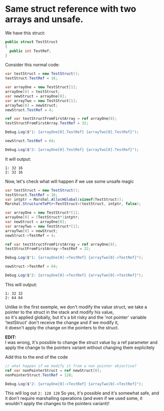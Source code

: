 # Same struct reference with two arrays and unsafe.

We have this struct:
```c#
public struct TestStruct
{
  public int TestRef;
}
```

Consider this normal code:  
```c#
var testStruct = new TestStruct();
testStruct.TestRef = 16;

var arrayOne = new TestStruct[1];
arrayOne[0] = testStruct;
var newStruct = arrayOne[0];
var arrayTwo = new TestStruct[1];
arrayTwo[0] = newStruct;
newStruct.TestRef = 4;

ref var testStructFromFirstArray = ref arrayOne[0];
testStructFromFirstArray.TestRef = 32;

Debug.Log($"1: {arrayOne[0].TestRef} {arrayTwo[0].TestRef}");

newStruct.TestRef = 64;

Debug.Log($"2: {arrayOne[0].TestRef} {arrayTwo[0].TestRef}");
```

It will output:  
```
1: 32 16
2: 32 16
```

Now, let's check what will happen if we use some unsafe magic
```c#
var testStruct = new TestStruct();
testStruct.TestRef = 16;
var intptr = Marshal.AllocHGlobal(sizeof(TestStruct));
Marshal.StructureToPtr<TestStruct>(testStruct, intptr, false);

var arrayOne = new TestStruct*[1];
arrayOne[0] = (TestStruct*)intptr;
var newStruct = arrayOne[0];
var arrayTwo = new TestStruct*[1];
arrayTwo[0] = newStruct;
newStruct->TestRef = 4;

ref var testStructFromFirstArray = ref arrayOne[0];
testStructFromFirstArray->TestRef = 32;

Debug.Log($"1: {arrayOne[0]->TestRef} {arrayTwo[0]->TestRef}");

newStruct->TestRef = 64;

Debug.Log($"2: {arrayOne[0]->TestRef} {arrayTwo[0]->TestRef}");
```

This will output:
```
1: 32 32
2: 64 64
```

Unlike in the first exemple, we don't modify the value struct, we take a pointer to the struct in the stack and modify his value,  
so it's applied globally, but it's a bit risky and the 'not pointer' variable 'testStruct' don't receive the change and if we modify it,  
it doesn't apply the change on the pointers to the struct.

**EDIT:**  
I was wrong, it's possible to change the struct value by a ref parameter and apply the change to the pointers variant without changing them explicitely

Add this to the end of the code
```c#
// what happen if we modify it from a non pointer objective?
ref var nonPointerStruct = ref newStruct[0];
nonPointerStruct.TestRef = 128;

Debug.Log($"2: {arrayOne[0]->TestRef} {arrayTwo[0]->TestRef}");
```

This will log out `2: 128 128`
So yes, it's possible and it's somewhat safe, and it don't require marshalling operations (and even if we used some, it wouldn't apply the changes to the pointers variant)!
